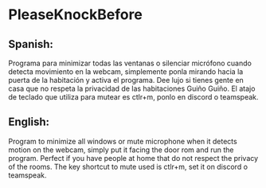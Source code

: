 # PleaseKnockBefore
## Spanish:
Programa para minimizar todas las ventanas o silenciar micrófono cuando detecta movimiento en la webcam, simplemente ponla mirando hacia la puerta de la habitación y activa el programa. Dee lujo si tienes gente en casa que no respeta la privacidad de las habitaciones Guiño Guiño.
El atajo de teclado que utiliza para mutear es ctlr+m, ponlo en discord o teamspeak.


## English:
Program to minimize all windows or mute microphone when it detects motion on the webcam, simply put it facing the door rom and run the program. Perfect if you have people at home that do not respect the privacy of the rooms.
The key shortcut to mute used is ctlr+m, set it on discord o teamspeak.

